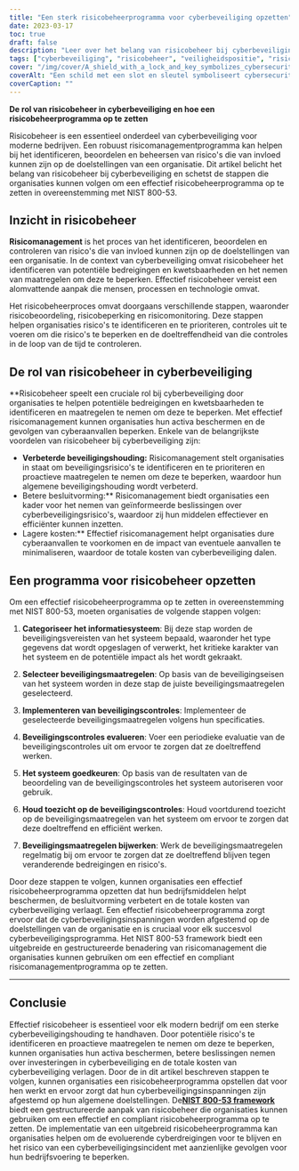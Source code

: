 ```yaml
---
title: "Een sterk risicobeheerprogramma voor cyberbeveiliging opzetten"
date: 2023-03-17
toc: true
draft: false
description: "Leer over het belang van risicobeheer bij cyberbeveiliging en hoe u een programma opstelt dat werkt voor uw bedrijf."
tags: ["cyberbeveiliging", "risicobeheer", "veiligheidspositie", "risicobeoordeling", "risicobeperking", "risicobewaking", "bedreigingen", "kwetsbaarheden", "informatiebeveiliging", "gegevensbescherming", "compliance", "cyberaanvallen", "besluitvorming", "kostenbesparing", "bedrijfscontinuïteit", "risicoanalyse", "risico-identificatie", "risicobeheersing", "risicobehandeling", "voortdurende verbetering"]
cover: "/img/cover/A_shield_with_a_lock_and_key_symbolizes_cybersecurity.png"
coverAlt: "Een schild met een slot en sleutel symboliseert cybersecurity, met een vergrootglas erboven voor risicobeheer."
coverCaption: ""
---
```


**De rol van risicobeheer in cyberbeveiliging en hoe een risicobeheerprogramma op te zetten**

Risicobeheer is een essentieel onderdeel van cyberbeveiliging voor moderne bedrijven. Een robuust risicomanagementprogramma kan helpen bij het identificeren, beoordelen en beheersen van risico's die van invloed kunnen zijn op de doelstellingen van een organisatie. Dit artikel belicht het belang van risicobeheer bij cyberbeveiliging en schetst de stappen die organisaties kunnen volgen om een effectief risicobeheerprogramma op te zetten in overeenstemming met NIST 800-53.

## Inzicht in risicobeheer

**Risicomanagement** is het proces van het identificeren, beoordelen en controleren van risico's die van invloed kunnen zijn op de doelstellingen van een organisatie. In de context van cyberbeveiliging omvat risicobeheer het identificeren van potentiële bedreigingen en kwetsbaarheden en het nemen van maatregelen om deze te beperken. Effectief risicobeheer vereist een alomvattende aanpak die mensen, processen en technologie omvat.

Het risicobeheerproces omvat doorgaans verschillende stappen, waaronder risicobeoordeling, risicobeperking en risicomonitoring. Deze stappen helpen organisaties risico's te identificeren en te prioriteren, controles uit te voeren om die risico's te beperken en de doeltreffendheid van die controles in de loop van de tijd te controleren.

## De rol van risicobeheer in cyberbeveiliging

**Risicobeheer speelt een cruciale rol bij cyberbeveiliging door organisaties te helpen potentiële bedreigingen en kwetsbaarheden te identificeren en maatregelen te nemen om deze te beperken. Met effectief risicomanagement kunnen organisaties hun activa beschermen en de gevolgen van cyberaanvallen beperken. Enkele van de belangrijkste voordelen van risicobeheer bij cyberbeveiliging zijn:

- **Verbeterde beveiligingshouding:** Risicomanagement stelt organisaties in staat om beveiligingsrisico's te identificeren en te prioriteren en proactieve maatregelen te nemen om deze te beperken, waardoor hun algemene beveiligingshouding wordt verbeterd.
- Betere besluitvorming:** Risicomanagement biedt organisaties een kader voor het nemen van geïnformeerde beslissingen over cyberbeveiligingsrisico's, waardoor zij hun middelen effectiever en efficiënter kunnen inzetten.
- Lagere kosten:** Effectief risicomanagement helpt organisaties dure cyberaanvallen te voorkomen en de impact van eventuele aanvallen te minimaliseren, waardoor de totale kosten van cyberbeveiliging dalen.

## Een programma voor risicobeheer opzetten

Om een effectief risicobeheerprogramma op te zetten in overeenstemming met NIST 800-53, moeten organisaties de volgende stappen volgen:

1. **Categoriseer het informatiesysteem**: Bij deze stap worden de beveiligingsvereisten van het systeem bepaald, waaronder het type gegevens dat wordt opgeslagen of verwerkt, het kritieke karakter van het systeem en de potentiële impact als het wordt gekraakt.

2. **Selecteer beveiligingsmaatregelen**: Op basis van de beveiligingseisen van het systeem worden in deze stap de juiste beveiligingsmaatregelen geselecteerd.

3. **Implementeren van beveiligingscontroles**: Implementeer de geselecteerde beveiligingsmaatregelen volgens hun specificaties.

4. **Beveiligingscontroles evalueren**: Voer een periodieke evaluatie van de beveiligingscontroles uit om ervoor te zorgen dat ze doeltreffend werken.

5. **Het systeem goedkeuren**: Op basis van de resultaten van de beoordeling van de beveiligingscontroles het systeem autoriseren voor gebruik.

6. **Houd toezicht op de beveiligingscontroles**: Houd voortdurend toezicht op de beveiligingsmaatregelen van het systeem om ervoor te zorgen dat deze doeltreffend en efficiënt werken.

7. **Beveiligingsmaatregelen bijwerken**: Werk de beveiligingsmaatregelen regelmatig bij om ervoor te zorgen dat ze doeltreffend blijven tegen veranderende bedreigingen en risico's.

Door deze stappen te volgen, kunnen organisaties een effectief risicobeheerprogramma opzetten dat hun bedrijfsmiddelen helpt beschermen, de besluitvorming verbetert en de totale kosten van cyberbeveiliging verlaagt. Een effectief risicobeheerprogramma zorgt ervoor dat de cyberbeveiligingsinspanningen worden afgestemd op de doelstellingen van de organisatie en is cruciaal voor elk succesvol cyberbeveiligingsprogramma. Het NIST 800-53 framework biedt een uitgebreide en gestructureerde benadering van risicomanagement die organisaties kunnen gebruiken om een effectief en compliant risicomanagementprogramma op te zetten.

____

## Conclusie
Effectief risicobeheer is essentieel voor elk modern bedrijf om een sterke cyberbeveiligingshouding te handhaven. Door potentiële risico's te identificeren en proactieve maatregelen te nemen om deze te beperken, kunnen organisaties hun activa beschermen, betere beslissingen nemen over investeringen in cyberbeveiliging en de totale kosten van cyberbeveiliging verlagen. Door de in dit artikel beschreven stappen te volgen, kunnen organisaties een risicobeheerprogramma opstellen dat voor hen werkt en ervoor zorgt dat hun cyberbeveiligingsinspanningen zijn afgestemd op hun algemene doelstellingen. De[**NIST 800-53 framework**](https://csrc.nist.gov/publications/detail/sp/800-53/rev-5/final) biedt een gestructureerde aanpak van risicobeheer die organisaties kunnen gebruiken om een effectief en compliant risicobeheerprogramma op te zetten. De implementatie van een uitgebreid risicobeheerprogramma kan organisaties helpen om de evoluerende cyberdreigingen voor te blijven en het risico van een cyberbeveiligingsincident met aanzienlijke gevolgen voor hun bedrijfsvoering te beperken.
